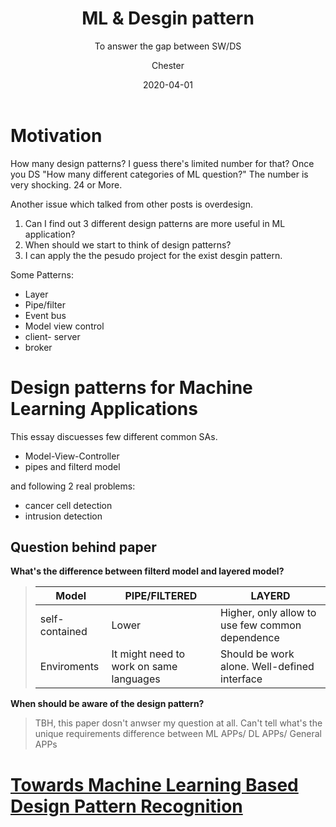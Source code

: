 ﻿---
layout:     post
title:      ML &  Desgin pattern
subtitle:   To answer the gap between SW/DS
date:       2020-04-01
author:    Chester
catalog: true
tags:
	-paper
---
# Motivation
How many design patterns? I guess there's limited number for that? Once you DS "How many different categories of ML question?" The number is very shocking. 24 or More.

Another issue which talked from other posts is  overdesign. 
1. Can I find out 3 different design patterns are more useful in ML application? 
2. When should we start to think of design patterns?
3. I can apply the the pesudo project for the exist desgin pattern. 

Some Patterns:
- Layer
- Pipe/filter
- Event bus
- Model view control 
- client- server
- broker

# Design patterns for Machine Learning Applications

This essay discuesses few different common SAs. 
- Model-View-Controller
- pipes and filterd model

and following 2 real problems:
- cancer cell detection
- intrusion detection


## Question behind paper
**What's the difference between filterd model and layered model?**
> |Model|PIPE/FILTERED|LAYERD|
> |-|-|-|
>|self-contained |Lower |Higher, only allow to use few common dependence|
>|Enviroments|It might need to work on same languages|Should be work alone. Well-defined interface

**When should be aware of the design pattern?**

> TBH, this paper dosn't anwser my question at all. Can't tell what's the unique requirements difference between ML APPs/ DL APPs/ General APPs


# [Towards Machine Learning Based Design Pattern Recognition]([http://www.cs.nott.ac.uk/~pszrij/mypapers/06651312.pdf](http://www.cs.nott.ac.uk/~pszrij/mypapers/06651312.pdf))

<!--stackedit_data:
eyJoaXN0b3J5IjpbLTgwMDc4NjUxOCwtMTQ0OTUxOTQ1NywtMT
I0NzQ0NTkxNyw4Mjg2NDk4NzMsLTIwMTY5NjQ4NTQsMjEyODI0
NDIsMjM0NDg3NzgxXX0=
-->